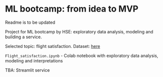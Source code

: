# ML bootcamp: from idea to MVP
Readme is to be updated

Project for ML bootcamp by HSE: exploratory data analysis, modeling and building a service.

Selected topic: flight satisfaction. Dataset: [here](https://raw.githubusercontent.com/evgpat/stepik_from_idea_to_mvp/main/datasets/clients.csv)

`Flight_satisfaction.ipynb` - Colab notebook with exploratory data analysis, modeling and interpretations

TBA: Streamlit service
